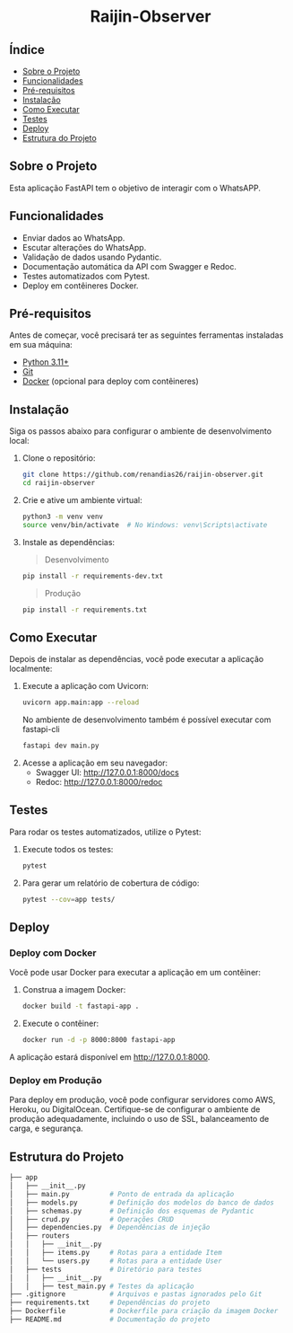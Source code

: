 # <center> Raijin-Observer


## Índice

- [Sobre o Projeto](#sobre-o-projeto)
- [Funcionalidades](#funcionalidades)
- [Pré-requisitos](#pré-requisitos)
- [Instalação](#instalação)
- [Como Executar](#como-executar)
- [Testes](#testes)
- [Deploy](#deploy)
- [Estrutura do Projeto](#estrutura-do-projeto)

## Sobre o Projeto

Esta aplicação FastAPI tem o objetivo de interagir com o WhatsAPP.

## Funcionalidades

- Enviar dados ao WhatsApp.
- Escutar alterações do WhatsApp.
- Validação de dados usando Pydantic.
- Documentação automática da API com Swagger e Redoc.
- Testes automatizados com Pytest.
- Deploy em contêineres Docker.

## Pré-requisitos

Antes de começar, você precisará ter as seguintes ferramentas instaladas em sua máquina:

- [Python 3.11+](https://www.python.org/downloads/)
- [Git](https://git-scm.com/)
- [Docker](https://www.docker.com/) (opcional para deploy com contêineres)

## Instalação

Siga os passos abaixo para configurar o ambiente de desenvolvimento local:

1. Clone o repositório:
   ```bash
   git clone https://github.com/renandias26/raijin-observer.git
   cd raijin-observer
    ````

2. Crie e ative um ambiente virtual:
    ````bash
    python3 -m venv venv
    source venv/bin/activate  # No Windows: venv\Scripts\activate
    ````
3. Instale as dependências:
    > Desenvolvimento
    ````bash
    pip install -r requirements-dev.txt
    `````

    > Produção
    ````bash
    pip install -r requirements.txt
    ````
## Como Executar
Depois de instalar as dependências, você pode executar a aplicação localmente:
1. Execute a aplicação com Uvicorn:
    ````bash
    uvicorn app.main:app --reload
    ````
    No ambiente de desenvolvimento também é possível executar com fastapi-cli
    ````bash
    fastapi dev main.py
    ````
2. Acesse a aplicação em seu navegador:
    - Swagger UI: http://127.0.0.1:8000/docs
    - Redoc: http://127.0.0.1:8000/redoc

## Testes
Para rodar os testes automatizados, utilize o Pytest:

1. Execute todos os testes:
    ````bash
    pytest
    ````
2. Para gerar um relatório de cobertura de código:
    ````bash
    pytest --cov=app tests/
    ````

## Deploy

### Deploy com Docker

Você pode usar Docker para executar a aplicação em um contêiner:

1. Construa a imagem Docker:
    ````bash
    docker build -t fastapi-app .
    ````
2. Execute o contêiner:
    ````bash
    docker run -d -p 8000:8000 fastapi-app
    ````
A aplicação estará disponível em http://127.0.0.1:8000.

### Deploy em Produção
Para deploy em produção, você pode configurar servidores como AWS, Heroku, ou DigitalOcean. Certifique-se de configurar o ambiente de produção adequadamente, incluindo o uso de SSL, balanceamento de carga, e segurança.

## Estrutura do Projeto
````bash
├── app
│   ├── __init__.py
│   ├── main.py          # Ponto de entrada da aplicação
│   ├── models.py        # Definição dos modelos do banco de dados
│   ├── schemas.py       # Definição dos esquemas de Pydantic
│   ├── crud.py          # Operações CRUD
│   ├── dependencies.py  # Dependências de injeção
│   ├── routers
│   │   ├── __init__.py
│   │   ├── items.py     # Rotas para a entidade Item
│   │   └── users.py     # Rotas para a entidade User
│   ├── tests            # Diretório para testes
│   │   ├── __init__.py
│   │   ├── test_main.py # Testes da aplicação
├── .gitignore           # Arquivos e pastas ignorados pelo Git
├── requirements.txt     # Dependências do projeto
├── Dockerfile           # Dockerfile para criação da imagem Docker
├── README.md            # Documentação do projeto

````